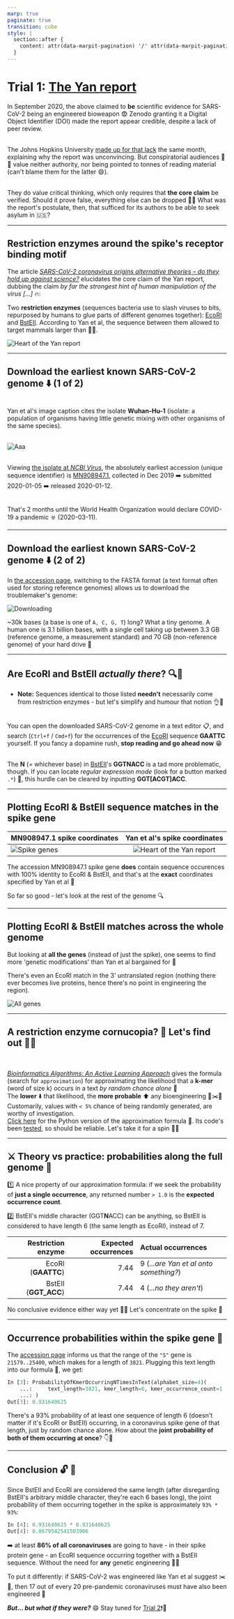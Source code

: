 ```yaml
---
marp: true
paginate: true
transition: cube
style: |
  section::after {
    content: attr(data-marpit-pagination) '/' attr(data-marpit-pagination-total);
  }
---
```


# Trial 1: [The Yan report](https://zenodo.org/record/4028830#.X1_bxGhKg2y)

In September 2020, the above claimed to **be** scientific evidence for SARS-CoV-2 being an engineered bioweapon :fearful: Zenodo granting it a Digital Object Identifier (DOI) made the report appear credible, despite a lack of peer review.

<br>The Johns Hopkins University [made up for that lack](https://www.centerforhealthsecurity.org/our-work/pubs_archive/pubs-pdfs/2020/200921-in-response-yan.pdf) the same month, explaining why the report was unconvincing. But conspiratorial audiences :raised_eyebrow::raised_eyebrow: value neither authority, nor being pointed to tonnes of reading material (can't blame them for the latter :smile:).

<br>They do value critical thinking, which only requires that __the core claim__ be verified. Should it prove false, everything else can be dropped :woman_shrugging: What was the report's postulate, then, that sufficed for its authors to be able to seek asylum in :us:?

---

## Restriction enzymes around the spike's receptor binding motif

The article [_SARS-CoV-2 coronavirus origins alternative theories – do they hold up against science?_](https://merogenomics.ca/blog/en/117/SARS-CoV-2_coronavirus_origins_alternative_theories__do_they_hold_up_against_science_Part_2) elucidates the core claim of the Yan report, dubbing the claim _by far the strongest hint of human manipulation of the virus [...]_ :fire::

Two **restriction enzymes** (sequences bacteria use to slash viruses to bits, repurposed by humans to glue parts of different genomes together): [EcoRI](https://www.neb.com/products/r0101-ecori#Product%20Information) and [BstEII](https://www.neb.com/products/r0162-bsteii#Product%20Information). According to Yan et al, the sequence between them allowed to target mammals larger than :bat::bat:.

![Heart of the Yan report](https://user-images.githubusercontent.com/13955209/179063218-748bafb5-5ad1-4f32-a4da-89bd1e3e259f.png)

---

## Download the earliest known SARS-CoV-2 genome :arrow_down: (1 of 2)

<br>Yan et al's image caption cites the isolate **Wuhan-Hu-1** (isolate: a population of organisms having little genetic mixing with other organisms of the same species).

<br>![Aaa](https://user-images.githubusercontent.com/13955209/179288273-5f752b8d-1ed1-4a64-bf0d-61e9d792fe59.png)

<br>Viewing [the isolate at _NCBI Virus_](https://www.ncbi.nlm.nih.gov/labs/virus/vssi/#/virus?SeqType_s=Nucleotide&VirusLineage_ss=Severe%20acute%20respiratory%20syndrome%20coronavirus%202,%20taxid:2697049&IsolateParsed_s=Wuhan-Hu-1), the absolutely earliest accession (unique sequence identifier) is [MN908947.1](https://www.ncbi.nlm.nih.gov/nuccore/MN908947.1), collected in Dec 2019 :arrow_right: submitted 2020-01-05 :arrow_right: released 2020-01-12.

<br>That's 2 months until the World Health Organization would declare COVID-19 a pandemic ☣️ (2020-03-11).

---

## Download the earliest known SARS-CoV-2 genome :arrow_down: (2 of 2)

In [the accession page](https://www.ncbi.nlm.nih.gov/nuccore/MN908947.1), switching to the FASTA format (a text format often used for storing reference genomes) allows us to download the troublemaker's genome:

![Downloading](https://user-images.githubusercontent.com/13955209/179091431-050a1882-24e8-4591-b176-d2d905f269aa.png)

~30k bases (a base is one of `A, C, G, T`) long? What a tiny genome. A human one is 3.1 billion bases, with a single cell taking up between 3.3 GB (reference genome, a measurement standard) and 70 GB (non-reference genome) of your hard drive :see_no_evil:

---

## Are EcoRI and BstEII _actually there_? :mag::eyes:

- **Note:** Sequences identical to those listed **needn't** necessarily come from restriction enzymes - but let's simplify and humour that notion :ok_hand::woman:

<br>You can open the downloaded SARS-CoV-2 genome in a text editor :clipboard:, and search (`Ctrl+f` / `Cmd+f`) for the occurrences of the [EcoRI](https://www.neb.com/products/r0101-ecori#Product%20Information) sequence __GAATTC__ yourself. If you fancy a dopamine rush, __stop reading and go ahead now__ :grin:

<br>The __N__ (= whichever base) in [BstEII](https://www.neb.com/products/r0162-bsteii#Product%20Information)'s __GGTNACC__ is a tad more problematic, though. If you can locate _regular expression mode_ (look for a button marked `.*`) :crossed_fingers:, this hurdle can be cleared by inputting __GGT[ACGT]ACC__.

---

## Plotting EcoRI & BstEII sequence matches in the spike gene

MN908947.1 spike coordinates | Yan et al's spike coordinates
--------------|:-----:|
![Spike genes](https://user-images.githubusercontent.com/13955209/179913693-f9ab603e-f143-4309-a19e-0f3996dec3dc.png) | ![Heart of the Yan report](https://user-images.githubusercontent.com/13955209/179063218-748bafb5-5ad1-4f32-a4da-89bd1e3e259f.png)

The accession MN908947.1 spike gene **does** contain sequence occurences with 100% identity to EcoRI & BstEII, and that's at the __exact__ coordinates specified by Yan et al :dart: 

So far so good - let's look at the rest of the genome :mag:

---

## Plotting EcoRI & BstEII matches across the whole genome

But looking at **all the genes** (instead of just the spike), one seems to find more 'genetic modifications' than Yan et al bargained for :thinking:

There's even an EcoRI match in the 3' untranslated region (nothing there ever becomes live proteins, hence there's no point in engineering the region).


![All genes](https://user-images.githubusercontent.com/13955209/179872222-cb2ecf4a-3f04-4a1e-abb5-1cc1f5e15fad.png)

---

## A restriction enzyme cornucopia? :unicorn: Let's find out :woman_shrugging:

<br>

[_Bioinformatics Algorithms: An Active Learning Approach_](https://bioinformaticsalgorithms.com/faqs/replication.html) gives the formula (search for `approximation`) for approximating the likelihood that a **k-mer** (word of size k) occurs in a text *by random chance alone* :game_die:
<br>
The **lower** :arrow_down: that likelihood, the **more probable** :arrow_up: any bioengineering :dna::scissors::dna: Customarily, values with `< 5%` chance of being randomly generated, are worthy of investigation.
<br>
[Click here](https://github.com/engelanna/verifying-sars-cov-2-origin-hypotheses/blob/master/src/probabilities/probability_of_kmer_occurring_n_times_in_text.py#L14-L23) for the Python version of the approximation formula :snake:. Its code's been [tested](https://github.com/engelanna/verifying-sars-cov-2-origin-hypotheses/blob/main/test/probabilities/test_probability_of_kmer_occurring_n_times_in_text.py), so should be reliable. Let's take it for a spin :yarn::cat:

---

## :crossed_swords: Theory vs practice: probabilities along the full genome :dna:

:one: A nice property of our approximation formula: if we seek the probability of **just a single occurrence**, any returned number `> 1.0` is the **expected occurrence count**.

:two: BstEII's middle character  (GGT**N**ACC) can be anything, so BstEII is considered to have length 6 (the same length as EcoRI), instead of 7.
<br>

| Restriction enzyme | Expected occurrences | Actual occurrences |
|-:|-:|:-|
| EcoRI (**GAATTC**) | 7.44 | 9 (_...are Yan et al onto something?_)
| BstEII (**GGT_ACC**) | 7.44 | 4 (_...no they aren't_)

No conclusive evidence either way yet :woman_shrugging: Let's concentrate on the spike :eyes:

---

## Occurrence probabilities within the spike gene :pushpin:

The [accession page](https://www.ncbi.nlm.nih.gov/nuccore/MN908947.1) informs us that the range of the `"S"` gene is `21579..25400`, which makes for a length of `3821`. Plugging this text length into our formula :electric_plug:, we get:

```python
In [3]: ProbabilityOfKmerOccurringNTimesInText(alphabet_size=4)(
    ...:     text_length=3821, kmer_length=6, kmer_occurrence_count=1
    ...: )
Out[3]: 0.931640625
```

There's a 93% probability of at least one sequence of length 6 (doesn't matter if it's EcoRI or BstEII) occurring, in a coronavirus spike gene of that length, just by random chance alone. How about the **joint probability of both of them occurring at once**? :point_down::eyes:

---

## Conclusion :unlock: :key:

Since BstEII and EcoRI are considered the same length (after disregarding BstEII's arbitrary middle character, they're each 6 bases long), the joint probability of them occurring together in the spike is approximately `93% * 93%`:

```python
In [4]: 0.931640625 * 0.931640625
Out[4]: 0.8679542541503906
```

:arrow_right: at least **86% of all coronaviruses** are going to have - in their spike protein gene - an EcoRI sequence occurring  together with a BstEII sequence. Without the need for **any** genetic engineering :woman_shrugging:

To put it differently: if SARS-CoV-2 was engineered like Yan et al suggest :scissors::dna:, then 17 out of every 20 pre-pandemic coronaviruses must have also been engineered :speak_no_evil:

***But... but what if they were?*** :smile: Stay tuned for [Trial 2](https://engelanna.github.io/verifying-sars-cov-2-origin-hypotheses/docs/trial_2_martin_and_mercola.md):exclamation::wave: